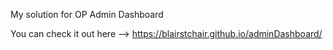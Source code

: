 My solution for OP Admin Dashboard

You can check it out here --> https://blairstchair.github.io/adminDashboard/
